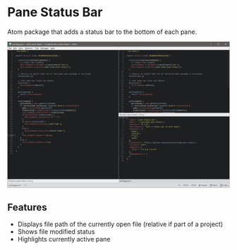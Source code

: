 # Pane Status Bar

Atom package that adds a status bar to the bottom of each pane.

![Screenshot](https://github.com/paoconnell/atom-pane-status/raw/master/screenshot.png)

## Features
  * Displays file path of the currently open file (relative if part of a project)
  * Shows file modified status
  * Highlights currently active pane
